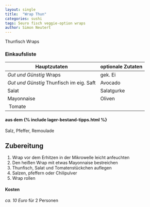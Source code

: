 ```yaml
---
layout: single
title:  "Wrap Thun"
categories: sushi
tags: 5euro fisch veggie-option wraps
author: Simon Neutert
---
```


Thunfisch Wraps

### Einkaufsliste

| Hauptzutaten | optionale Zutaten |
|---|---|
| _Gut und Günstig_ Wraps | gek. Ei |
| _Gut und Günstig_ Thunfisch im eig. Saft | Avocado |
| Salat | Salatgurke |
| Mayonnaise | Oliven |
| Tomate | | 

#### aus dem {% include lager-bestand-tipps.html %}

Salz, Pfeffer, Remoulade

## Zubereitung

1. Wrap vor dem Erhitzen in der Mikrowelle leicht anfeuchten
2. Den heißen Wrap mit etwas Mayonnaise bestreichen
3. Thunfisch, Salat und Tomatenstückchen auflegen
4. Salzen, pfeffern oder Chilipulver
5. Wrap rollen

#### Kosten

_ca. 10 Euro_ für 2 Personen
